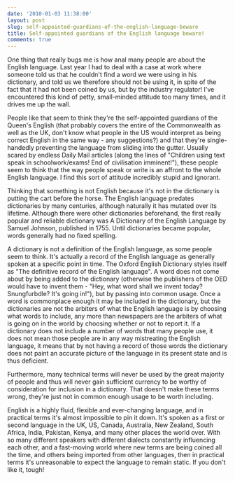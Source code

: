 ```yaml
---
date: '2010-01-03 11:38:00'
layout: post
slug: self-appointed-guardians-of-the-english-language-beware
title: Self-appointed guardians of the English language beware!
comments: true
---
```


One thing that really bugs me is how anal many people are about the English language. Last year I had to deal with a case at work where someone told us that he couldn't find a word we were using in his dictionary, and told us we therefore should not be using it, in spite of the fact that it had not been coined by us, but by the industry regulator! I've encountered this kind of petty, small-minded attitude too many times, and it drives me up the wall.  
  
People like that seem to think they're the self-appointed guardians of the Queen's English (that probably covers the entire of the Commonwealth as well as the UK, don't know what people in the US would interpret as being correct English in the same way - any suggestions?) and that they're single-handedly preventing the language from sliding into the gutter. Usually scared by endless Daily Mail articles (along the lines of "Children using text speak in schoolwork/exams! End of civilisation imminent!"), these people seem to think that the way people speak or write is an affront to the whole English language. I find this sort of attitude incredibly stupid and ignorant.  
  
Thinking that something is not English because it's not in the dictionary is putting the cart before the horse. The English language predates dictionaries by many centuries, although naturally it has mutated over its lifetime. Although there were other dictionaries beforehand, the first really popular and reliable dictionary was A Dictionary of the English Language by Samuel Johnson, published in 1755. Until dictionaries became popular, words generally had no fixed spelling.  
  
A dictionary is not a definition of the English language, as some people seem to think. It's actually a record of the English language as generally spoken at a specific point in time.  The Oxford English Dictionary styles itself as "The definitive record of the English language". A word does not come about by being added to the dictionary (otherwise the publishers of the OED would have to invent them - "Hey, what word shall we invent today? Snungfurbdle? It's going in!"), but by passing into common usage. Once a word is commonplace enough it may be included in the dictionary, but the dictionaries are not the arbiters of what the English language is by choosing what words to include, any more than newspapers are the arbiters of what is going on in the world by choosing whether or not to report it. If a dictionary does not include a number of words that many people use, it does not mean those people are in any way mistreating the English language, it means that by not having a record of those words the dictionary does not paint an accurate picture of the language in its present state and is thus deficient.  
  
Furthermore, many technical terms will never be used by the great majority of people and thus will never gain sufficient currency to be worthy of consideration for inclusion in a dictionary. That doesn't make these terms wrong, they're just not in common enough usage to be worth including.  
  
English is a highly fluid, flexible and ever-changing language, and in practical terms it's almost impossible to pin it down. It's spoken as a first or second language in the UK, US, Canada, Australia, New Zealand, South Africa, India, Pakistan, Kenya, and many other places the world over. With so many different speakers with different dialects constantly influencing each other, and a fast-moving world where new terms are being coined all the time, and others being imported from other languages, then in practical terms it's unreasonable to expect the language to remain static. If you don't like it, tough!
